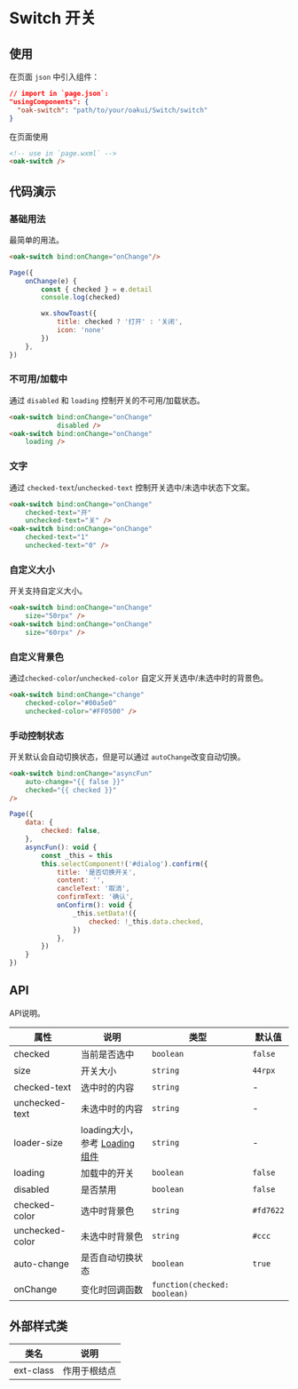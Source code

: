# Switch 开关

## 使用

在页面 `json` 中引入组件：

```json
// import in `page.json`:
"usingComponents": {
  "oak-switch": "path/to/your/oakui/Switch/switch"
}
```

在页面使用
```html
<!-- use in `page.wxml` -->
<oak-switch />
```

## 代码演示
### 基础用法
最简单的用法。
```html
<oak-switch bind:onChange="onChange"/>
```
```js
Page({
    onChange(e) {
        const { checked } = e.detail
        console.log(checked)

        wx.showToast({
            title: checked ? '打开' : '关闭',
            icon: 'none'
        })
    },
})
```

### 不可用/加载中
通过 `disabled` 和 `loading` 控制开关的不可用/加载状态。
```html
<oak-switch bind:onChange="onChange"
            disabled />
<oak-switch bind:onChange="onChange"
    loading />
```

### 文字
通过 `checked-text`/`unchecked-text` 控制开关选中/未选中状态下文案。
```html
<oak-switch bind:onChange="onChange"
    checked-text="开"
    unchecked-text="关" />
<oak-switch bind:onChange="onChange"
    checked-text="1"
    unchecked-text="0" />
```

### 自定义大小
开关支持自定义大小。
```html
<oak-switch bind:onChange="onChange"
    size="50rpx" />
<oak-switch bind:onChange="onChange"
    size="60rpx" />
```

### 自定义背景色
通过`checked-color`/`unchecked-color` 自定义开关选中/未选中时的背景色。
```html
<oak-switch bind:onChange="change"
    checked-color="#00a5e0"
    unchecked-color="#FF0500" />
```

### 手动控制状态
开关默认会自动切换状态，但是可以通过 `autoChange`改变自动切换。
```html
<oak-switch bind:onChange="asyncFun"
    auto-change="{{ false }}"
    checked="{{ checked }}"
/>
```
```js
Page({
    data: {
        checked: false,
    },
    asyncFun(): void {
        const _this = this
        this.selectComponent!('#dialog').confirm({
            title: '是否切换开关',
            content: '',
            cancleText: '取消',
            confirmText: '确认',
            onConfirm(): void {
                _this.setData!({
                    checked: !_this.data.checked,
                })
            },
        })
    }
})
```


## API
API说明。

| 属性 | 说明 | 类型 | 默认值 |
|-----------|-----------|-----------|-------------|
| checked | 当前是否选中 | `boolean` | `false` |
| size | 开关大小 | `string` | `44rpx` |
| checked-text | 选中时的内容 | `string` | - |
| unchecked-text | 未选中时的内容 | `string` | - |
| loader-size | loading大小，参考 [Loading 组件](https://yh-yunchuang-fe.github.io/oak/#/components/Loading) | `string` | - |
| loading | 加载中的开关 | `boolean` | `false` |
| disabled | 是否禁用 | `boolean` | `false` |
| checked-color | 选中时背景色 | `string` | `#fd7622` |
| unchecked-color | 未选中时背景色 | `string` | `#ccc` |
| auto-change | 是否自动切换状态 | `boolean` | `true` |
| onChange | 变化时回调函数 | `function(checked: boolean)	` | |


## 外部样式类

| 类名 | 说明 |
|-----------|-----------|
| ext-class | 作用于根结点 |


